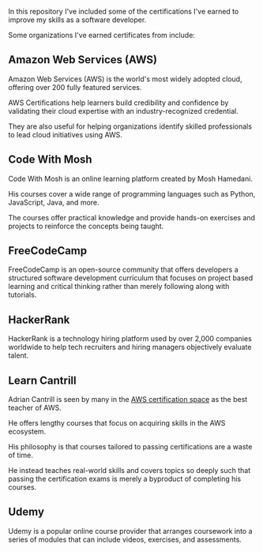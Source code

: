In this repository I've included some of the certifications I've earned to improve my skills as a software developer.

Some organizations I've earned certificates from include:

## Amazon Web Services (AWS)

Amazon Web Services (AWS) is the world's most widely adopted cloud, offering over 200 fully featured services.

AWS Certifications help learners build credibility and confidence by validating their cloud expertise with an industry-recognized credential.

They are also useful for helping organizations identify skilled professionals to lead cloud initiatives using AWS.

## Code With Mosh

Code With Mosh is an online learning platform created by Mosh Hamedani.

His courses cover a wide range of programming languages such as Python, JavaScript, Java, and more.

The courses offer practical knowledge and provide hands-on exercises and projects to reinforce the concepts being taught.

## FreeCodeCamp

FreeCodeCamp is an open-source community that offers developers a structured software development curriculum that focuses on project based learning and critical thinking rather than merely following along with tutorials.

## HackerRank

HackerRank is a technology hiring platform used by over 2,000 companies worldwide to help tech recruiters and hiring managers objectively evaluate talent.

## Learn Cantrill

Adrian Cantrill is seen by many in the [AWS certification space](https://www.reddit.com/r/AWSCertifications/) as the best teacher of AWS.

He offers lengthy courses that focus on acquiring skills in the AWS ecosystem.

His philosophy is that courses tailored to passing certifications are a waste of time.

He instead teaches real-world skills and covers topics so deeply such that passing the certification exams is merely a byproduct of completing his courses.

## Udemy

Udemy is a popular online course provider that arranges coursework into a series of modules that can include videos, exercises, and assessments.
